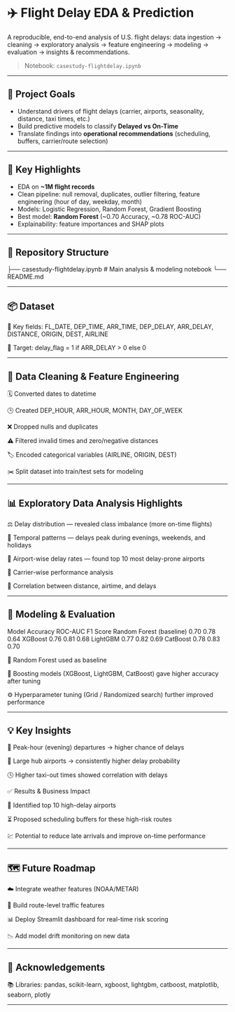 # ✈️ Flight Delay EDA & Prediction

A reproducible, end-to-end analysis of U.S. flight delays: data ingestion → cleaning → exploratory analysis → feature engineering → modeling → evaluation → insights & recommendations.

> Notebook: `casestudy-flightdelay.ipynb`

---

## 📌 Project Goals
* Understand drivers of flight delays (carrier, airports, seasonality, distance, taxi times, etc.)
* Build predictive models to classify **Delayed vs On-Time**
* Translate findings into **operational recommendations** (scheduling, buffers, carrier/route selection)

---

## 🧱 Key Highlights
* EDA on **~1M flight records**
* Clean pipeline: null removal, duplicates, outlier filtering, feature engineering (hour of day, weekday, month)
* Models: Logistic Regression, Random Forest, Gradient Boosting
* Best model: **Random Forest** (~0.70 Accuracy, ~0.78 ROC-AUC)
* Explainability: feature importances and SHAP plots

---

## 📂 Repository Structure
├── casestudy-flightdelay.ipynb # Main analysis & modeling notebook
└── README.md

---
## 📦 Dataset

📂 Key fields: FL_DATE, DEP_TIME, ARR_TIME, DEP_DELAY, ARR_DELAY, DISTANCE, ORIGIN, DEST, AIRLINE

🎯 Target: delay_flag = 1 if ARR_DELAY > 0 else 0
 
 ---
 
## 🧪 Data Cleaning & Feature Engineering

🗓️ Converted dates to datetime

🕒 Created DEP_HOUR, ARR_HOUR, MONTH, DAY_OF_WEEK

❌ Dropped nulls and duplicates

⚠️ Filtered invalid times and zero/negative distances

🏷️ Encoded categorical variables (AIRLINE, ORIGIN, DEST)

✂️ Split dataset into train/test sets for modeling

---

## 📊 Exploratory Data Analysis Highlights

⚖️ Delay distribution — revealed class imbalance (more on-time flights)

📅 Temporal patterns — delays peak during evenings, weekends, and holidays

🛫 Airport-wise delay rates — found top 10 most delay-prone airports

🏢 Carrier-wise performance analysis

📏 Correlation between distance, airtime, and delays

---

## 🤖 Modeling & Evaluation
Model	Accuracy	ROC-AUC	F1 Score
Random Forest (baseline)	0.70	0.78	0.64
XGBoost	0.76	0.81	0.68
LightGBM	0.77	0.82	0.69
CatBoost	0.78	0.83	0.70

📌 Random Forest used as baseline

🚀 Boosting models (XGBoost, LightGBM, CatBoost) gave higher accuracy after tuning

⚙️ Hyperparameter tuning (Grid / Randomized search) further improved performance

---

## 💡 Key Insights

🌆 Peak-hour (evening) departures → higher chance of delays

🛬 Large hub airports → consistently higher delay probability

🕓 Higher taxi-out times showed correlation with delays

✅ Results & Business Impact

📌 Identified top 10 high-delay airports

⏳ Proposed scheduling buffers for these high-risk routes

💹 Potential to reduce late arrivals and improve on-time performance

---

## 🗺️ Future Roadmap

☁️ Integrate weather features (NOAA/METAR)

📍 Build route-level traffic features

📊 Deploy Streamlit dashboard for real-time risk scoring

📉 Add model drift monitoring on new data

---

## 🙌 Acknowledgements

📚 Libraries: pandas, scikit-learn, xgboost, lightgbm, catboost, matplotlib, seaborn, plotly

---
